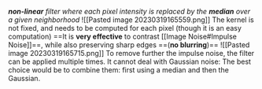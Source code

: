 _**non-linear** filter where each pixel intensity is replaced by the **median** over a given neighborhood_
![[Pasted image 20230319165559.png]]
The kernel is not fixed, and needs to be computed for each pixel (though it is an easy computation)
==It is **very effective** to contrast [[Image Noise#Impulse Noise]]==, while also preserving sharp edges ==(**no blurring**)==
![[Pasted image 20230319165715.png]]
To remove further the impulse noise, the filter can be applied multiple times.
It cannot deal with Gaussian noise: The best choice would be to combine them: first using a median and then the Gaussian.

